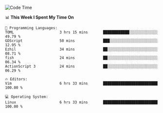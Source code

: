 <!-- [![Top Langs](https://github-readme-stats.vercel.app/api/top-langs/?username=gagahsyuja&theme=dracula&hide_border=true&border_radius=7)](https://github.com/anuraghazra/github-readme-stats) -->

<!--START_SECTION:waka-->
![Code Time](http://img.shields.io/badge/Code%20Time-178%20hrs%2058%20mins-blue)

📊 **This Week I Spent My Time On** 

```text
💬 Programming Languages: 
TOML                     3 hrs 15 mins       ████████████░░░░░░░░░░░░░   49.79 % 
GDScript                 50 mins             ███░░░░░░░░░░░░░░░░░░░░░░   12.95 % 
Ezhil                    34 mins             ██░░░░░░░░░░░░░░░░░░░░░░░   08.71 % 
fish                     24 mins             ██░░░░░░░░░░░░░░░░░░░░░░░   06.34 % 
ActionScript 3           24 mins             ██░░░░░░░░░░░░░░░░░░░░░░░   06.29 % 

🔥 Editors: 
Vim                      6 hrs 33 mins       █████████████████████████   100.00 % 

💻 Operating System: 
Linux                    6 hrs 33 mins       █████████████████████████   100.00 % 
```


<!--END_SECTION:waka-->
